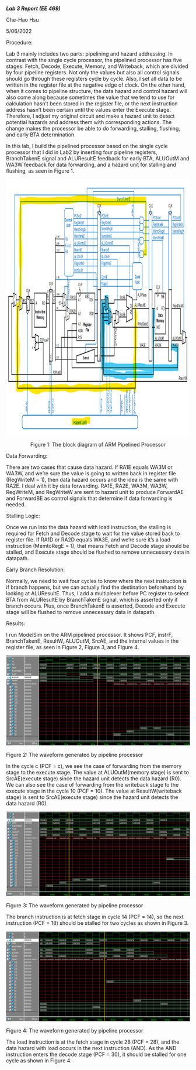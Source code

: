 ***Lab 3 Report (EE 469)***

Che-Hao Hsu

5/06/2022

Procedure:

Lab 3 mainly includes two parts: pipelining and hazard addressing. In contrast with the single cycle processor, the pipelined processor has five stages: Fetch, Decode, Execute, Memory, and Writeback, which are divided by four pipeline registers. Not only the values but also all control signals should go through these registers cycle by cycle. Also, I set all data to be written in the register file at the negative edge of clock. On the other hand, when it comes to pipeline structure, the data hazard and control hazard will also come along because sometimes the value that we tend to use for calculation hasn’t been stored in the register file, or the next instruction address hasn’t been certain until the values enter the Execute stage. Therefore, I adjust my original circuit and make a hazard unit to detect potential hazards and address them with corresponding actions. The change makes the processor be able to do forwarding, stalling, flushing, and early BTA determination.

In this lab, I build the pipelined processor based on the single cycle processor that I did in Lab2 by inserting four pipeline registers, BranchTakenE signal and ALUResultE feedback for early BTA, ALUOutM and WA3W feedback for data forwarding, and a hazard unit for stalling and flushing, as seen in Figure 1.
 


<p align = "center">
<img src="https://github.com/Howard-121/Computer_Architecture_I/blob/master/ARM%20Pipelined%20Processor/images/Block%20Diagram.png" width="700" height="700" />
<p align = "center">
Figure 1: The block diagram of ARM Pipelined Processor




Data Forwarding:

There are two cases that cause data hazard. If RA1E equals WA3M or WA3W, and we’re sure the value is going to written back in register file (RegWriteM = 1), then data hazard occurs and the idea is the same with RA2E. I deal with it by data forwarding. RA1E, RA2E, WA3M, WA3W, RegWriteM, and RegWriteW are sent to hazard unit to produce ForwardAE and ForwardBE as control signals that determine if data forwarding is needed.

Stalling Logic:

Once we run into the data hazard with load instruction, the stalling is required for Fetch and Decode stage to wait for the value stored back to register file. If RA1D or RA2D equals WA3E, and we’re sure it’s a load instruction (MemtoRegE = 1), that means Fetch and Decode stage should be stalled, and Execute stage should be flushed to remove unnecessary data in datapath.

Early Branch Resolution:

Normally, we need to wait four cycles to know where the next instruction is if branch happens, but we can actually find the destination beforehand by looking at ALUResultE. Thus, I add a multiplexer before PC register to select BTA from ALUResultE by BranchTakenE signal, which is asserted only if branch occurs. Plus, once BranchTakenE is asserted, Decode and Execute stage will be flushed to remove unnecessary data in datapath.

Results:

I run ModelSim on the ARM pipelined processor. It shows PCF, instrF, BranchTakenE, ResultW, ALUOutM, SrcAE, and the internal values in the register file, as seen in Figure 2, Figure 3, and Figure 4.

![Figure 2](https://github.com/Howard-121/Computer_Architecture_I/blob/master/ARM%20Pipelined%20Processor/images/pipelined%20processor%20waveform1.png)

Figure 2: The waveform generated by pipeline processor

In the cycle c (PCF = c), we see the case of forwarding from the memory stage to the execute stage. The value at ALUOutM(memory stage) is sent to SrcAE(execute stage) since the hazard unit detects the data hazard (R0). We can also see the case of forwarding from the writeback stage to the execute stage in the cycle 10 (PCF = 10). The value at ResultW(writeback stage) is sent to SrcAE(execute stage) since the hazard unit detects the data hazard (R0).

![Figure 3](https://github.com/Howard-121/Computer_Architecture_I/blob/master/ARM%20Pipelined%20Processor/images/pipelined%20processor%20waveform2.png)

Figure 3: The waveform generated by pipeline processor

The branch instruction is at fetch stage in cycle 14 (PCF = 14), so the next instruction (PCF = 18) should be stalled for two cycles as shown in Figure 3.

![Figure 4](https://github.com/Howard-121/Computer_Architecture_I/blob/master/ARM%20Pipelined%20Processor/images/pipelined%20processor%20waveform3.png)
 
Figure 4: The waveform generated by pipeline processor

The load instruction is at the fetch stage in cycle 28 (PCF = 28), and the data hazard with load occurs in the next instruction (AND). As the AND instruction enters the decode stage (PCF = 30), it should be stalled for one cycle as shown in Figure 4.
